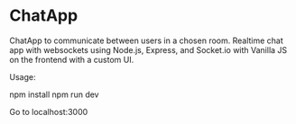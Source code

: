 # ChatApp
ChatApp to communicate between users in a chosen room. Realtime chat app with websockets using Node.js, Express, and Socket.io with Vanilla JS on the frontend with a custom UI.

Usage:

npm install
npm run dev

Go to localhost:3000

